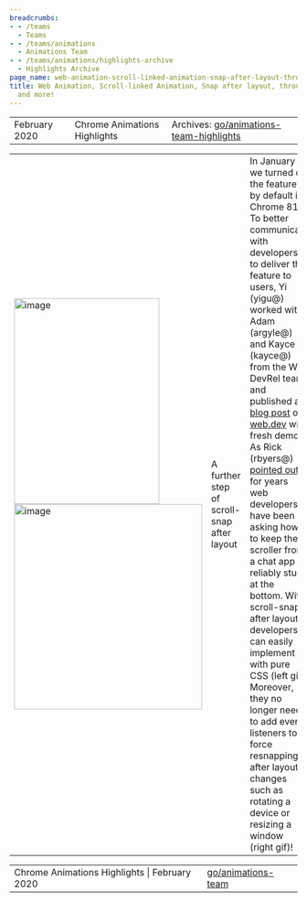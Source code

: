 ```yaml
---
breadcrumbs:
- - /teams
  - Teams
- - /teams/animations
  - Animations Team
- - /teams/animations/highlights-archive
  - Highlights Archive
page_name: web-animation-scroll-linked-animation-snap-after-layout-throughput-metrics-and-more
title: Web Animation, Scroll-linked Animation, Snap after layout, throughput metrics
  and more!
---
```


<table>
<tr>

<td>February 2020</td>

<td>Chrome Animations Highlights</td>

<td>Archives: <a href="http://go/animations-team-highlights">go/animations-team-highlights</a></td>

</tr>
</table>

<table>
<tr>

<td><img alt="image" src="https://lh6.googleusercontent.com/Duuu09yTSsJWnz8tD3LTf_8Efkat2mPX-57vvznGOi2ztEqT4jaREe0m6l_HTxhef-ztUn4IM2QsVA5VRpqu1DAQuJF2IMnuzkgnY1pXx5UneEIkdF88GxKN6LhRkMB1_9WfN48Q" height=360 width=254><img alt="image" src="https://lh5.googleusercontent.com/Pq6YWdKed4hu4OrROqEtMyda4ULyRcRr_Vvf6OAs2OMibUkmCQrZ7khiug4QjV2pEEAwpmaKAMQjdUQLaNrKvHS3z5VvNQ0s0s-KbOTJ9Ww1FwFlcK1-RY_ff41-jU-zirkVrgWD" height=359 width=329></td>

<td>A further step of scroll-snap after layout</td>

<td>In January we turned on the feature by default in Chrome 81. To better communicate with developers to deliver the feature to users, Yi (yigu@) worked with Adam (argyle@) and Kayce (kayce@) from the Web DevRel team and published a <a href="https://web.dev/snap-after-layout/">blog post</a> on <a href="http://web.dev">web.dev</a> with fresh demos. As Rick (rbyers@) <a href="https://twitter.com/RickByers/status/1235318530565984257">pointed out</a>, for years web developers have been asking how to keep the scroller from a chat app reliably stuck at the bottom. With scroll-snap after layout, developers can easily implement it with pure CSS (left gif). Moreover, they no longer need to add event listeners to force resnapping after layout changes such as rotating a device or resizing a window (right gif)!</td>

<td><table></td>
<td><tr></td>

<td><td>function flip() {</td></td>

<td><td> anim.playbackRate = -anim.playbackRate;</td></td>

<td><td>}</td></td>

<td><td>Updating playbackRate caused unwanted jumping back and forwards, as an animation was not marked as outdated when resuming from a finished state.</td></td>

<td><td><img alt="image" src="https://lh4.googleusercontent.com/qwecDRWN-ff5APjwvnBG-lmKnBTblQKFibqIJ5yQYJHSSRfZ63ccR-CfQqoLbl65JRktpUKHNl56OtALLB5C7vaGrRKnfotZxaxwCPpfe58vxam0XFKjTDCiKlBz1gXOjMWWbnuO" height=147 width=265></td></td>

<td></tr></td>
<td></table></td>

<td><table></td>
<td><tr></td>

<td></tr></td>
<td><tr></td>
<td></tr></td>
<td><tr></td>

<td><td>document.body.addEventListener(</td></td>

<td><td> 'mousemove', evt =&gt; {</td></td>

<td><td> const animation = circle.animate(</td></td>

<td><td> { transform : 'translate(...)' },</td></td>

<td><td> { duration: 500, fill: 'forwards' }</td></td>

<td><td> );</td></td>

<td><td> animation.finished.then(() =&gt; {</td></td>

<td><td> animation.commitStyles();</td></td>

<td><td> animation.cancel();</td></td>

<td><td> });</td></td>

<td><td>});</td></td>

<td><td><img alt="image" src="https://lh6.googleusercontent.com/z5MCQctf8obsWW1sjlgqFKVR3vS4cvO9hnmJ3ORHu-uxuQ4gNeW7zFmIcMfLcXDUrERJdXJRn6ZWz7sO8rB7dGd_7R1qqRcLVnh4jSyYikPLrFqVHMsbVL3r_28KYcHMpCJuPiJv" height=133 width=248></td></td>

<td><td>Require layout object when resolving style since style could be box size dependent.</td></td>

<td></tr></td>
<td><tr></td>

<td><td colspan=2># Animation.commitStyles did not correctly handle transforms</td></td>

<td></tr></td>
<td><tr></td>

<td><td colspan=2>Web Animation on the way</td></td>

<td><td colspan=2>The team has made solid progress on new features and bug fixes. Kevin fixed the two regressions above. George (gtsteel@) completed the work on pseudo-element animations on both <a href="https://github.com/w3c/csswg-drafts/pull/4616">specification</a> and <a href="https://chromium-review.googlesource.com/c/chromium/src/+/2031986">implementation</a> sides. As usual, Hao (haozhes@) made our implementation more interoperable by passing more wpt tests!</td></td>

<td><td colspan=2><img alt="image" src="https://lh4.googleusercontent.com/qUQHx8YY3PrU0F3X-9OfErZR9IwlHsKsCElzfR8h0v9xGR824m708ECrqY_z6gvJHTRSIQWJH1pol7Sshj9rd2BkRqU0Q3jH8H8RSXVTZcXyO5NgXO4zigsDSUzncj_vUbXVvJAj" height=248 width=555></td></td>

<td><td colspan=2><img alt="image" src="https://lh4.googleusercontent.com/tg1Bvj-WJkkw_QW8zVhsgu5AEO-blW-gYIZZL_l-nqcDPxQO89L0l3JIREtJ0-XMhXmEMIy-xDC36QbWsi-LsbHRpy8-7p57ppOCoyI922ZnUvkn64INt1hyGlg_J9HbZzCkov1a" height=251 width=555></td></td>

<td><td colspan=2>A new path of throughput metrics</td></td>

<td><td colspan=2>Frame throughput measures the smoothness of Chrome renderer. i.e. higher is better. However, it makes the UMA timeline hard to read. e.g. usually 90th percentile represents the 90% users with better results but it’s opposite in the throughput metrics. To better align with the UMA timeline, Xida (xidachen@) inverted the metrics Throughput with PercentDroppedFrames which still measures the performance but in a more readable way. For example, the graph in the above shows that at 90th percentile we have ~80% frames dropped.</td></td>

<td><td colspan=2>Scroll-linked animations</td></td>

<td><td colspan=2>We have been collaborating with Microsoft engineers towards shipping scroll-linked animations. Both Majid (majidvp@) and Olga (<a href="mailto:gerchiko@microsoft.com">gerchiko@microsoft.com</a>) became the <a href="https://drafts.csswg.org/scroll-animations/">specification editors</a> which helps with driving specification discussions and updates. This month, Majid wrote a <a href="https://github.com/w3c/csswg-drafts/pull/4751">PR</a> for css syntax and reviewed <a href="https://github.com/w3c/csswg-drafts/pull/4750">PR</a> to remove ScrollTimeline.fill. Gene (girard@) and Rob (flackr@) helped with reviewing all the outstanding spec issues and prioritized them. On the implementation side, Olga made solid progress on implementing scroll offset <a href="https://wicg.github.io/scroll-animations/#avoiding-cycles">snapshotting</a>; Majid started to prototype <a href="https://chromium-review.googlesource.com/c/chromium/src/+/2070673">element based scroll offset</a> and Yi started to add support for <a href="https://chromium-review.googlesource.com/c/chromium/src/+/2084088">composited scroll-linked animations</a>.</td></td>

<td></tr></td>
<td></table></td>

</tr>
</table>

<table>
<tr>

<td>Chrome Animations Highlights | February 2020</td>

<td><a href="http://go/animations-team">go/animations-team</a></td>

</tr>
</table>
